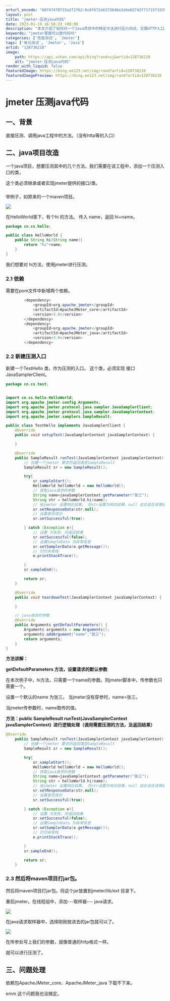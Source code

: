 ```yaml
---
arturl_encode: "68747470733a2f2f62:6c6f672e6373646e2e6e65742f71715f33393230383533362f:61727469636c652f64657461696c732f313238373336323130"
layout: post
title: "jmeter-压测java代码"
date: 2023-01-19 16:58:33 +08:00
description: "本文介绍了如何对一个Java项目中的特定方法进行压力测试，无需HTTP入口。"
keywords: "jmeter里面可以放代码吗"
categories: ['性能测试', 'Jmeter']
tags: ['单元测试', 'Jmeter', 'Java']
artid: "128736210"
image:
    path: https://api.vvhan.com/api/bing?rand=sj&artid=128736210
    alt: "jmeter-压测java代码"
render_with_liquid: false
featuredImage: https://bing.ee123.net/img/rand?artid=128736210
featuredImagePreview: https://bing.ee123.net/img/rand?artid=128736210
---
```


# jmeter 压测java代码

## 一、背景

直接压测、调用java工程中的方法。（没有http等的入口）

## 二、java项目改造

一个java项目，想要压测其中的几个方法。我们需要在该工程中，添加一个压测入口的类，

这个类必须继承或者实现jmeter提供的接口/类。

### 

举例子，如原来的一个maven项目。

![](https://i-blog.csdnimg.cn/blog_migrate/9ac7041e64de7e4feb796ad7a103e67e.png)

在HelloWorld类下，有个hi 的方法。 传入 name，返回 hi+name。

```java
package cn.cs.hello;

public class HelloWorld {
    public String hi(String name){
        return "hi"+name;
    }
}
```

我们想要对 hi方法，使用jmeter进行压测。

### 2.1 依赖

需要在pom文件中新增两个依赖。

```java
        <dependency>
            <groupId>org.apache.jmeter</groupId>
            <artifactId>ApacheJMeter_core</artifactId>
            <version>3.0</version>
        </dependency>
        <dependency>
            <groupId>org.apache.jmeter</groupId>
            <artifactId>ApacheJMeter_java</artifactId>
            <version>3.0</version>
        </dependency>
```

### 2.2 新建压测入口

新建一个TestHello 类，作为压测的入口。 这个类，必须实现 接口JavaSamplerClient。

```java
package cn.cs.test;


import cn.cs.hello.HelloWorld;
import org.apache.jmeter.config.Arguments;
import org.apache.jmeter.protocol.java.sampler.JavaSamplerClient;
import org.apache.jmeter.protocol.java.sampler.JavaSamplerContext;
import org.apache.jmeter.samplers.SampleResult;

public class TestHello implements JavaSamplerClient {
    @Override
    public void setupTest(JavaSamplerContext javaSamplerContext) {

    }

    @Override
    public SampleResult runTest(JavaSamplerContext javaSamplerContext) {
        // 创建一个jmeter 要求的返回类型SampleResult
        SampleResult sr = new SampleResult();

        try{
            sr.sampleStart();
            HelloWorld helloWorld = new HelloWorld();
            // 获取java请求的参数
            String name=javaSamplerContext.getParameter("张三");
            String str = helloWorld.hi(name);
            // 给jmeter 设置响应结果。 将str设置为响应结果。null 这应该应该填结果的编码，我们这里填null也可以。
            sr.setResponseData(str,null);
            // 设置是否成功
            sr.setSuccessful(true);

        } catch (Exception e){
            // 设置 为失败，的返回结果
            sr.setSuccessful(false);
            // 设置SampleData 为异常信息
            sr.setSamplerData(e.getMessage());
            // 打印异常栈
            e.printStackTrace();

        }
        sr.sampleEnd();

        return sr;
    }

    @Override
    public void teardownTest(JavaSamplerContext javaSamplerContext) {

    }

    // java请求的参数
    @Override
    public Arguments getDefaultParameters() {
        Arguments arguments = new Arguments();
        arguments.addArgument("name","张三");
        return arguments;
    }
}


```

**方法讲解：**

**getDefaultParameters 方法，设置请求的默认参数**

在本次例子中，hi方法，只需要一个name的参数。则jmeter脚本中，传参数也只需要一个。

设置一个默认的name 为张三。 当jmeter没有穿参时，name=张三。

当jmeter传参数时，name取传的值。

**方法：public SampleResult runTest(JavaSamplerContext javaSamplerContext)  进行逻辑处理（调用需要压测的方法，及返回结果）**

```java
@Override
    public SampleResult runTest(JavaSamplerContext javaSamplerContext) {
        // 创建一个jmeter 要求的返回类型SampleResult
        SampleResult sr = new SampleResult();

        try{
            sr.sampleStart();
            HelloWorld helloWorld = new HelloWorld();
            // 获取java请求的参数
            String name=javaSamplerContext.getParameter("张三");
            String str = helloWorld.hi(name);
            // 给jmeter 设置响应结果。 将str设置为响应结果。null 这应该应该填结果的编码，我们这里填null也可以。
            sr.setResponseData(str,null);
            // 设置是否成功
            sr.setSuccessful(true);

        } catch (Exception e){
            // 设置 为失败，的返回结果
            sr.setSuccessful(false);
            // 设置SampleData 为异常信息
            sr.setSamplerData(e.getMessage());
            // 打印异常栈
            e.printStackTrace();

        }
        sr.sampleEnd();

        return sr;
    }
```

### 2.3 然后将maven项目打jar包。

然后将maven项目打jar包。将这个jar放置到jmeter/lib/ext 目录下。

重启jmeter。在线程组中，添加---取样器--- java请求。

![](https://i-blog.csdnimg.cn/blog_migrate/e30475dab3479703e73cb7c4f5f544a6.png)

在java请求取样器中，选择刚刚放进去的jar包就可以了。

![](https://i-blog.csdnimg.cn/blog_migrate/f76a87076996b6ddea01db80e7d86a0a.png)

在传参处写上我们的参数，就像普通的http格式一样。

就可以进行压测了。

## 三、问题处理

依赖包ApacheJMeter_core、ApacheJMeter_java 下载不下来。

emm 这个问题我也没搞定。